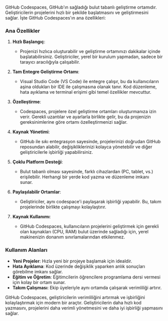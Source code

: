 GitHub Codespaces, GitHub'ın sağladığı bulut tabanlı geliştirme ortamıdır. Geliştiricilerin projelerini hızlı bir şekilde başlatmasını ve geliştirmesini sağlar. İşte GitHub Codespaces'ın ana özellikleri:

### Ana Özellikler

1. **Hızlı Başlangıç**:
   - Projenizi hızlıca oluşturabilir ve geliştirme ortamınızı dakikalar içinde başlatabilirsiniz. Geliştiriciler, yerel bir kurulum yapmadan, sadece bir tarayıcı aracılığıyla çalışabilir.

2. **Tam Entegre Geliştirme Ortamı**:
   - Visual Studio Code (VS Code) ile entegre çalışır, bu da kullanıcıların aşina oldukları bir IDE ile çalışmasına olanak tanır. Kod düzenleme, hata ayıklama ve terminal erişimi gibi temel özellikler mevcuttur.

3. **Özelleştirme**:
   - Codespaces, projelere özel geliştirme ortamları oluşturmanıza izin verir. Gerekli uzantılar ve ayarlarla birlikte gelir, bu da projenizin gereksinimlerine göre ortamı özelleştirmenizi sağlar.

4. **Kaynak Yönetimi**:
   - GitHub ile sıkı entegrasyon sayesinde, projelerinizi doğrudan GitHub reposundan alabilir, değişikliklerinizi kolayca yönetebilir ve diğer geliştiricilerle işbirliği yapabilirsiniz.

5. **Çoklu Platform Desteği**:
   - Bulut tabanlı olması sayesinde, farklı cihazlardan (PC, tablet, vs.) erişilebilir. Herhangi bir yerde kod yazma ve düzenleme imkanı sunar.

6. **Paylaşılabilir Ortamlar**:
   - Geliştiriciler, aynı codespace'i paylaşarak işbirliği yapabilir. Bu, takım projelerinde birlikte çalışmayı kolaylaştırır.

7. **Kaynak Kullanımı**:
   - GitHub Codespaces, kullanıcıların projelerini geliştirmek için gerekli olan kaynakları (CPU, RAM) bulut üzerinde sağladığı için, yerel makinenizin donanım sınırlamalarından etkilenmez.

### Kullanım Alanları
- **Yeni Projeler**: Hızla yeni bir projeye başlamak için idealdir.
- **Hata Ayıklama**: Kod üzerinde değişiklik yaparken anlık sonuçları görebilme imkanı sağlar.
- **Eğitim ve Öğretim**: Eğitimcilerin öğrencilere programlama dersi vermesi için kolay bir ortam sunar.
- **Takım Çalışması**: Ekip üyeleriyle aynı ortamda çalışarak verimliliği artırır.

GitHub Codespaces, geliştiricilerin verimliliğini artırmak ve işbirliğini kolaylaştırmak için modern bir araçtır. Geliştiricilerin daha hızlı kod yazmasını, projelerini daha verimli yönetmesini ve daha iyi işbirliği yapmasını sağlar.